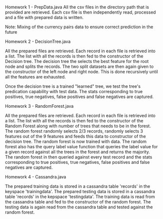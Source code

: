 Homework 1 - PrepData.java
  All the csv files in the directory path that is provided are retrieved.
  Each csv file is then independently read, processed and a file with prepared data is written. 

  Note: Mixing of the currency pairs data to ensure correct prediction in the future

Homework 2 - DecisionTree.java

  All the prepared files are retrieved. 
  Each record in each file is retrieved into a list.
  The list with all the records is then fed to the constructor of the Decision tree.
  The decision tree the selects the best feature for the root node and splits the records.
  The two split datasets are then again given to the constructor of the left node and right node.
  This is done recursively until all the features are exhausted.
  
  Once the decision tree is a trained "learned" tree, we test the tree's predication capability with test data.
  The stats corresponding to true positives, true negatives, false positives and false negatives are captured.

Homework 3 - RandomForest.java

  All the prepared files are retrieved. 
  Each record in each file is retrieved into a list.
  The list with all the records is then fed to the constructor of the Random Forest along with number of trees that needs to   be in the forest.
  The random forest randomly selects 2/3 records, randomly selects 3 features out of the 9 features and feeds this data to     constructor of the decision tree.
  The random forest is now trained with data.
  The random forest also has the query label value function that queries the label value for a given record against all the    trees in the forest and returns the majority.
  The random forest in then queried against every test record and the stats corresponding to true positives, true negatives,   false positives and false negatives are captured.
  
Homework 4 - Cassandra.java

  The prepared training data is stored in a cassandra table 'records' in the keyspace 'trainingdata'.
  The prepared testing data is stored in a cassandra table 'records' in the kepspace 'testingdata'.
  The training data is read from the cassandra table and fed to the constructor of the random forest.
  The testing data is again read from the cassandra table and tested against the random forest. 
